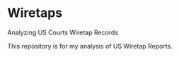 # Wiretaps
Analyzing US Courts Wiretap Records

This repository is for my analysis of US Wiretap Reports.
